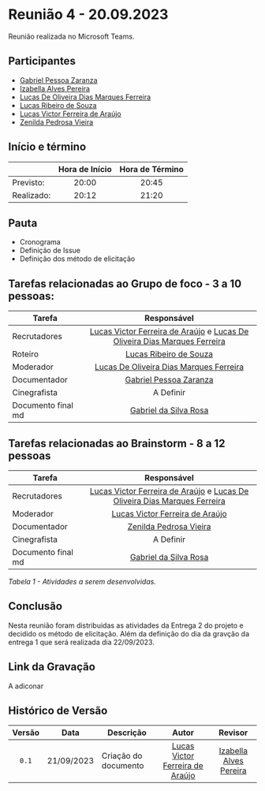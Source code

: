 # Reunião 4 - 20.09.2023

Reunião realizada no Microsoft Teams.

## Participantes

* [Gabriel Pessoa Zaranza](https://github.com/GZaranza)         
* [Izabella Alves Pereira](https://github.com/izabellaalves)
* [Lucas De Oliveira Dias Marques Ferreira](https://github.com/LucasOliveiraDiasMarquesFerreira)     
* [Lucas Ribeiro de Souza](https://github.com/lucassouzs)         
* [Lucas Victor Ferreira de Araújo](https://github.com/Lucas13032003)
* [Zenilda Pedrosa Vieira](https://github.com/zenildavieira)       
  
## Início e término

|	             |Hora de Início  |Hora de Término  |
|--------------|:--------------:|:---------------:|
|Previsto:     |     20:00     |      20:45      |
|Realizado:    |     20:12      |     21:20   |

## Pauta

* Cronograma
* Definição de Issue
* Definição dos método de elicitação  

## Tarefas relacionadas ao Grupo de foco - 3 a 10 pessoas:

|Tarefa                                          |Responsável                    |
|------------------------------------------------|:-----------------------------:|
|Recrutadores |[Lucas Victor Ferreira de Araújo](https://github.com/Lucas13032003)  e [Lucas De Oliveira Dias Marques Ferreira](https://github.com/LucasOliveiraDiasMarquesFerreira)|
|Roteiro|[Lucas Ribeiro de Souza](https://github.com/lucassouzs)                  |
|Moderador |[Lucas De Oliveira Dias Marques Ferreira](https://github.com/LucasOliveiraDiasMarquesFerreira)|
|Documentador |[Gabriel Pessoa Zaranza](https://github.com/GZaranza)      |
|Cinegrafista |A Definir               |
|Documento final md |[Gabriel da Silva Rosa](https://github.com/gabrielrosa09)  |

## Tarefas relacionadas ao Brainstorm - 8 a 12 pessoas

|Tarefa                                          |Responsável                    |
|------------------------------------------------|:-----------------------------:|
|Recrutadores |[Lucas Victor Ferreira de Araújo](https://github.com/Lucas13032003)  e [Lucas De Oliveira Dias Marques Ferreira](https://github.com/LucasOliveiraDiasMarquesFerreira)|            |
|Moderador |[Lucas Victor Ferreira de Araújo](https://github.com/Lucas13032003) |
|Documentador |[Zenilda Pedrosa Vieira](https://github.com/zenildavieira)         |
|Cinegrafista |A Definir               |
|Documento final md |[Gabriel da Silva Rosa](https://github.com/gabrielrosa09)  |


*Tabela 1 - Atividades a serem desenvolvidas.*

## Conclusão
Nesta reunião foram distribuidas as atividades da Entrega 2 do projeto e decidido os método de elicitação. Além da definição do dia da gravção da entrega 1 que será realizada dia 22/09/2023.

## Link da Gravação

A adiconar

## Histórico de Versão

|Versão|Data|Descrição|Autor|Revisor|
|:----:|----|---------|:-----:|:-------:|
|`0.1`|21/09/2023|Criação do documento|[Lucas Victor Ferreira de Araújo](https://github.com/Lucas13032003)    |[Izabella Alves Pereira](https://github.com/izabellaalves)  |
